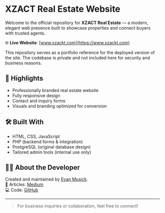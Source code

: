 # XZACT Real Estate Website

Welcome to the official repository for **XZACT Real Estate** — a modern, elegant web presence built to showcase properties and connect buyers with trusted agents.

🌐 **Live Website**: [www.xzackt.com](https://www.xzackt.com)

This repository serves as a portfolio reference for the deployed version of the site. The codebase is private and not included here for security and business reasons.

## 📸 Highlights

- Professionally branded real estate website
- Fully responsive design
- Contact and inquiry forms
- Visuals and branding optimized for conversion

## 🛠️ Built With

- HTML, CSS, JavaScript
- PHP (backend forms & integration)
- PostgreSQL (original database design)
- Tailored admin tools (internal use only)

## 🙋‍♂️ About the Developer

Created and maintained by [Evan Musick](https://www.linkedin.com/in/evan-musick-49ba15187).  
📖 Articles: [Medium](https://medium.com/@evanmusick.dev)  
💻 Code: [GitHub](https://github.com/musickevan1)

---

> For business inquiries or collaboration, feel free to connect!

